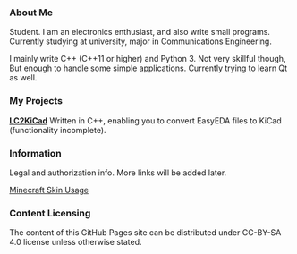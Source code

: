 ### About Me
Student. I am an electronics enthusiast, and also write small programs.
Currently studying at university, major in Communications Engineering.

I mainly write C++ (C++11 or higher) and Python 3. Not very skillful though, But enough to handle some simple applications. Currently trying to learn Qt as well.

### My Projects
[**LC2KiCad**](https://rigoligorlc.github.io/LC2KiCad) Written in C++, enabling you to convert EasyEDA files to KiCad (functionality incomplete).

### Information
Legal and authorization info. More links will be added later.

[Minecraft Skin Usage](auth/mcskin.md)

### Content Licensing

The content of this GitHub Pages site can be distributed under CC-BY-SA 4.0 license unless otherwise stated.
